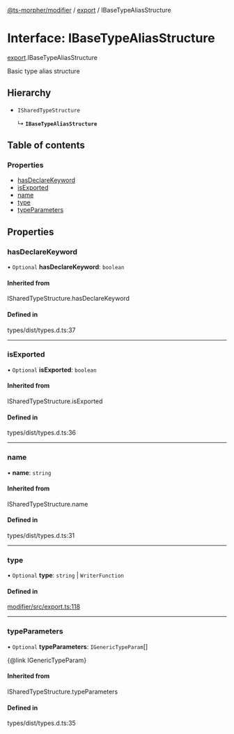 [@ts-morpher/modifier](../README.md) / [export](../modules/export.md) / IBaseTypeAliasStructure

# Interface: IBaseTypeAliasStructure

[export](../modules/export.md).IBaseTypeAliasStructure

Basic type alias structure

## Hierarchy

- `ISharedTypeStructure`

  ↳ **`IBaseTypeAliasStructure`**

## Table of contents

### Properties

- [hasDeclareKeyword](export.IBaseTypeAliasStructure.md#hasdeclarekeyword)
- [isExported](export.IBaseTypeAliasStructure.md#isexported)
- [name](export.IBaseTypeAliasStructure.md#name)
- [type](export.IBaseTypeAliasStructure.md#type)
- [typeParameters](export.IBaseTypeAliasStructure.md#typeparameters)

## Properties

### hasDeclareKeyword

• `Optional` **hasDeclareKeyword**: `boolean`

#### Inherited from

ISharedTypeStructure.hasDeclareKeyword

#### Defined in

types/dist/types.d.ts:37

___

### isExported

• `Optional` **isExported**: `boolean`

#### Inherited from

ISharedTypeStructure.isExported

#### Defined in

types/dist/types.d.ts:36

___

### name

• **name**: `string`

#### Inherited from

ISharedTypeStructure.name

#### Defined in

types/dist/types.d.ts:31

___

### type

• `Optional` **type**: `string` \| `WriterFunction`

#### Defined in

[modifier/src/export.ts:118](https://github.com/linbudu599/morpher/blob/fad7f99/packages/modifier/src/export.ts#L118)

___

### typeParameters

• `Optional` **typeParameters**: `IGenericTypeParam`[]

{@link IGenericTypeParam}

#### Inherited from

ISharedTypeStructure.typeParameters

#### Defined in

types/dist/types.d.ts:35
